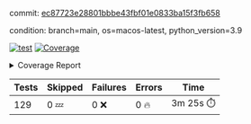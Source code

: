 commit: [ec87723e28801bbbe43fbf01e0833ba15f3fb658](https://github.com/rcmdnk/homebrew-file/tree/ec87723e28801bbbe43fbf01e0833ba15f3fb658)

condition: branch=main, os=macos-latest, python_version=3.9

[![test](https://github.com/rcmdnk/homebrew-file/actions/workflows/test.yml/badge.svg)](https://github.com/rcmdnk/homebrew-file/actions/runs/17389886961)
<a href="https://github.com/rcmdnk/homebrew-file/blob/ec87723e28801bbbe43fbf01e0833ba15f3fb658/README.md"><img alt="Coverage" src="https://img.shields.io/badge/Coverage-56%25-orange.svg" /></a><details><summary>Coverage Report </summary><table><tr><th>File</th><th>Stmts</th><th>Miss</th><th>Cover</th><th>Missing</th></tr><tbody><tr><td colspan="5"><b>bin</b></td></tr><tr><td>&nbsp; &nbsp;<a href="https://github.com/rcmdnk/homebrew-file/blob/ec87723e28801bbbe43fbf01e0833ba15f3fb658/bin/brew-file">brew-file</a></td><td>2222</td><td>982</td><td>56%</td><td><a href="https://github.com/rcmdnk/homebrew-file/blob/ec87723e28801bbbe43fbf01e0833ba15f3fb658/bin/brew-file#L56-L62">56&ndash;62</a>, <a href="https://github.com/rcmdnk/homebrew-file/blob/ec87723e28801bbbe43fbf01e0833ba15f3fb658/bin/brew-file#L149">149</a>, <a href="https://github.com/rcmdnk/homebrew-file/blob/ec87723e28801bbbe43fbf01e0833ba15f3fb658/bin/brew-file#L161">161</a>, <a href="https://github.com/rcmdnk/homebrew-file/blob/ec87723e28801bbbe43fbf01e0833ba15f3fb658/bin/brew-file#L164">164</a>, <a href="https://github.com/rcmdnk/homebrew-file/blob/ec87723e28801bbbe43fbf01e0833ba15f3fb658/bin/brew-file#L213">213</a>, <a href="https://github.com/rcmdnk/homebrew-file/blob/ec87723e28801bbbe43fbf01e0833ba15f3fb658/bin/brew-file#L307">307</a>, <a href="https://github.com/rcmdnk/homebrew-file/blob/ec87723e28801bbbe43fbf01e0833ba15f3fb658/bin/brew-file#L310">310</a>, <a href="https://github.com/rcmdnk/homebrew-file/blob/ec87723e28801bbbe43fbf01e0833ba15f3fb658/bin/brew-file#L378-L380">378&ndash;380</a>, <a href="https://github.com/rcmdnk/homebrew-file/blob/ec87723e28801bbbe43fbf01e0833ba15f3fb658/bin/brew-file#L389-L390">389&ndash;390</a>, <a href="https://github.com/rcmdnk/homebrew-file/blob/ec87723e28801bbbe43fbf01e0833ba15f3fb658/bin/brew-file#L484">484</a>, <a href="https://github.com/rcmdnk/homebrew-file/blob/ec87723e28801bbbe43fbf01e0833ba15f3fb658/bin/brew-file#L490-L493">490&ndash;493</a>, <a href="https://github.com/rcmdnk/homebrew-file/blob/ec87723e28801bbbe43fbf01e0833ba15f3fb658/bin/brew-file#L531-L555">531&ndash;555</a>, <a href="https://github.com/rcmdnk/homebrew-file/blob/ec87723e28801bbbe43fbf01e0833ba15f3fb658/bin/brew-file#L559-L567">559&ndash;567</a>, <a href="https://github.com/rcmdnk/homebrew-file/blob/ec87723e28801bbbe43fbf01e0833ba15f3fb658/bin/brew-file#L699">699</a>, <a href="https://github.com/rcmdnk/homebrew-file/blob/ec87723e28801bbbe43fbf01e0833ba15f3fb658/bin/brew-file#L821-L825">821&ndash;825</a>, <a href="https://github.com/rcmdnk/homebrew-file/blob/ec87723e28801bbbe43fbf01e0833ba15f3fb658/bin/brew-file#L838-L843">838&ndash;843</a>, <a href="https://github.com/rcmdnk/homebrew-file/blob/ec87723e28801bbbe43fbf01e0833ba15f3fb658/bin/brew-file#L854">854</a>, <a href="https://github.com/rcmdnk/homebrew-file/blob/ec87723e28801bbbe43fbf01e0833ba15f3fb658/bin/brew-file#L871">871</a>, <a href="https://github.com/rcmdnk/homebrew-file/blob/ec87723e28801bbbe43fbf01e0833ba15f3fb658/bin/brew-file#L875-L883">875&ndash;883</a>, <a href="https://github.com/rcmdnk/homebrew-file/blob/ec87723e28801bbbe43fbf01e0833ba15f3fb658/bin/brew-file#L892-L895">892&ndash;895</a>, <a href="https://github.com/rcmdnk/homebrew-file/blob/ec87723e28801bbbe43fbf01e0833ba15f3fb658/bin/brew-file#L897-L900">897&ndash;900</a>, <a href="https://github.com/rcmdnk/homebrew-file/blob/ec87723e28801bbbe43fbf01e0833ba15f3fb658/bin/brew-file#L902-L905">902&ndash;905</a>, <a href="https://github.com/rcmdnk/homebrew-file/blob/ec87723e28801bbbe43fbf01e0833ba15f3fb658/bin/brew-file#L907-L910">907&ndash;910</a>, <a href="https://github.com/rcmdnk/homebrew-file/blob/ec87723e28801bbbe43fbf01e0833ba15f3fb658/bin/brew-file#L921-L939">921&ndash;939</a>, <a href="https://github.com/rcmdnk/homebrew-file/blob/ec87723e28801bbbe43fbf01e0833ba15f3fb658/bin/brew-file#L991-L1002">991&ndash;1002</a>, <a href="https://github.com/rcmdnk/homebrew-file/blob/ec87723e28801bbbe43fbf01e0833ba15f3fb658/bin/brew-file#L1005-L1033">1005&ndash;1033</a>, <a href="https://github.com/rcmdnk/homebrew-file/blob/ec87723e28801bbbe43fbf01e0833ba15f3fb658/bin/brew-file#L1049-L1064">1049&ndash;1064</a>, <a href="https://github.com/rcmdnk/homebrew-file/blob/ec87723e28801bbbe43fbf01e0833ba15f3fb658/bin/brew-file#L1106">1106</a>, <a href="https://github.com/rcmdnk/homebrew-file/blob/ec87723e28801bbbe43fbf01e0833ba15f3fb658/bin/brew-file#L1122-L1127">1122&ndash;1127</a>, <a href="https://github.com/rcmdnk/homebrew-file/blob/ec87723e28801bbbe43fbf01e0833ba15f3fb658/bin/brew-file#L1131-L1133">1131&ndash;1133</a>, <a href="https://github.com/rcmdnk/homebrew-file/blob/ec87723e28801bbbe43fbf01e0833ba15f3fb658/bin/brew-file#L1137-L1140">1137&ndash;1140</a>, <a href="https://github.com/rcmdnk/homebrew-file/blob/ec87723e28801bbbe43fbf01e0833ba15f3fb658/bin/brew-file#L1144-L1146">1144&ndash;1146</a>, <a href="https://github.com/rcmdnk/homebrew-file/blob/ec87723e28801bbbe43fbf01e0833ba15f3fb658/bin/brew-file#L1150-L1152">1150&ndash;1152</a>, <a href="https://github.com/rcmdnk/homebrew-file/blob/ec87723e28801bbbe43fbf01e0833ba15f3fb658/bin/brew-file#L1156-L1158">1156&ndash;1158</a>, <a href="https://github.com/rcmdnk/homebrew-file/blob/ec87723e28801bbbe43fbf01e0833ba15f3fb658/bin/brew-file#L1162-L1164">1162&ndash;1164</a>, <a href="https://github.com/rcmdnk/homebrew-file/blob/ec87723e28801bbbe43fbf01e0833ba15f3fb658/bin/brew-file#L1168-L1170">1168&ndash;1170</a>, <a href="https://github.com/rcmdnk/homebrew-file/blob/ec87723e28801bbbe43fbf01e0833ba15f3fb658/bin/brew-file#L1174-L1176">1174&ndash;1176</a>, <a href="https://github.com/rcmdnk/homebrew-file/blob/ec87723e28801bbbe43fbf01e0833ba15f3fb658/bin/brew-file#L1180-L1183">1180&ndash;1183</a>, <a href="https://github.com/rcmdnk/homebrew-file/blob/ec87723e28801bbbe43fbf01e0833ba15f3fb658/bin/brew-file#L1187-L1189">1187&ndash;1189</a>, <a href="https://github.com/rcmdnk/homebrew-file/blob/ec87723e28801bbbe43fbf01e0833ba15f3fb658/bin/brew-file#L1207">1207</a>, <a href="https://github.com/rcmdnk/homebrew-file/blob/ec87723e28801bbbe43fbf01e0833ba15f3fb658/bin/brew-file#L1257-L1259">1257&ndash;1259</a>, <a href="https://github.com/rcmdnk/homebrew-file/blob/ec87723e28801bbbe43fbf01e0833ba15f3fb658/bin/brew-file#L1262">1262</a>, <a href="https://github.com/rcmdnk/homebrew-file/blob/ec87723e28801bbbe43fbf01e0833ba15f3fb658/bin/brew-file#L1268">1268</a>, <a href="https://github.com/rcmdnk/homebrew-file/blob/ec87723e28801bbbe43fbf01e0833ba15f3fb658/bin/brew-file#L1290-L1293">1290&ndash;1293</a>, <a href="https://github.com/rcmdnk/homebrew-file/blob/ec87723e28801bbbe43fbf01e0833ba15f3fb658/bin/brew-file#L1375">1375</a>, <a href="https://github.com/rcmdnk/homebrew-file/blob/ec87723e28801bbbe43fbf01e0833ba15f3fb658/bin/brew-file#L1413">1413</a>, <a href="https://github.com/rcmdnk/homebrew-file/blob/ec87723e28801bbbe43fbf01e0833ba15f3fb658/bin/brew-file#L1450">1450</a>, <a href="https://github.com/rcmdnk/homebrew-file/blob/ec87723e28801bbbe43fbf01e0833ba15f3fb658/bin/brew-file#L1453">1453</a>, <a href="https://github.com/rcmdnk/homebrew-file/blob/ec87723e28801bbbe43fbf01e0833ba15f3fb658/bin/brew-file#L1465">1465</a>, <a href="https://github.com/rcmdnk/homebrew-file/blob/ec87723e28801bbbe43fbf01e0833ba15f3fb658/bin/brew-file#L1467">1467</a>, <a href="https://github.com/rcmdnk/homebrew-file/blob/ec87723e28801bbbe43fbf01e0833ba15f3fb658/bin/brew-file#L1502-L1503">1502&ndash;1503</a>, <a href="https://github.com/rcmdnk/homebrew-file/blob/ec87723e28801bbbe43fbf01e0833ba15f3fb658/bin/brew-file#L1515-L1518">1515&ndash;1518</a>, <a href="https://github.com/rcmdnk/homebrew-file/blob/ec87723e28801bbbe43fbf01e0833ba15f3fb658/bin/brew-file#L1548-L1579">1548&ndash;1579</a>, <a href="https://github.com/rcmdnk/homebrew-file/blob/ec87723e28801bbbe43fbf01e0833ba15f3fb658/bin/brew-file#L1586">1586</a>, <a href="https://github.com/rcmdnk/homebrew-file/blob/ec87723e28801bbbe43fbf01e0833ba15f3fb658/bin/brew-file#L1588">1588</a>, <a href="https://github.com/rcmdnk/homebrew-file/blob/ec87723e28801bbbe43fbf01e0833ba15f3fb658/bin/brew-file#L1597-L1598">1597&ndash;1598</a>, <a href="https://github.com/rcmdnk/homebrew-file/blob/ec87723e28801bbbe43fbf01e0833ba15f3fb658/bin/brew-file#L1603">1603</a>, <a href="https://github.com/rcmdnk/homebrew-file/blob/ec87723e28801bbbe43fbf01e0833ba15f3fb658/bin/brew-file#L1609">1609</a>, <a href="https://github.com/rcmdnk/homebrew-file/blob/ec87723e28801bbbe43fbf01e0833ba15f3fb658/bin/brew-file#L1613-L1624">1613&ndash;1624</a>, <a href="https://github.com/rcmdnk/homebrew-file/blob/ec87723e28801bbbe43fbf01e0833ba15f3fb658/bin/brew-file#L1627-L1632">1627&ndash;1632</a>, <a href="https://github.com/rcmdnk/homebrew-file/blob/ec87723e28801bbbe43fbf01e0833ba15f3fb658/bin/brew-file#L1643-L1663">1643&ndash;1663</a>, <a href="https://github.com/rcmdnk/homebrew-file/blob/ec87723e28801bbbe43fbf01e0833ba15f3fb658/bin/brew-file#L1691">1691</a>, <a href="https://github.com/rcmdnk/homebrew-file/blob/ec87723e28801bbbe43fbf01e0833ba15f3fb658/bin/brew-file#L1730-L1737">1730&ndash;1737</a>, <a href="https://github.com/rcmdnk/homebrew-file/blob/ec87723e28801bbbe43fbf01e0833ba15f3fb658/bin/brew-file#L1744-L1752">1744&ndash;1752</a>, <a href="https://github.com/rcmdnk/homebrew-file/blob/ec87723e28801bbbe43fbf01e0833ba15f3fb658/bin/brew-file#L1768">1768</a>, <a href="https://github.com/rcmdnk/homebrew-file/blob/ec87723e28801bbbe43fbf01e0833ba15f3fb658/bin/brew-file#L1778">1778</a>, <a href="https://github.com/rcmdnk/homebrew-file/blob/ec87723e28801bbbe43fbf01e0833ba15f3fb658/bin/brew-file#L1784">1784</a>, <a href="https://github.com/rcmdnk/homebrew-file/blob/ec87723e28801bbbe43fbf01e0833ba15f3fb658/bin/brew-file#L1794">1794</a>, <a href="https://github.com/rcmdnk/homebrew-file/blob/ec87723e28801bbbe43fbf01e0833ba15f3fb658/bin/brew-file#L1803-L1804">1803&ndash;1804</a>, <a href="https://github.com/rcmdnk/homebrew-file/blob/ec87723e28801bbbe43fbf01e0833ba15f3fb658/bin/brew-file#L1808">1808</a>, <a href="https://github.com/rcmdnk/homebrew-file/blob/ec87723e28801bbbe43fbf01e0833ba15f3fb658/bin/brew-file#L1814">1814</a>, <a href="https://github.com/rcmdnk/homebrew-file/blob/ec87723e28801bbbe43fbf01e0833ba15f3fb658/bin/brew-file#L1820-L1824">1820&ndash;1824</a>, <a href="https://github.com/rcmdnk/homebrew-file/blob/ec87723e28801bbbe43fbf01e0833ba15f3fb658/bin/brew-file#L1840-L1847">1840&ndash;1847</a>, <a href="https://github.com/rcmdnk/homebrew-file/blob/ec87723e28801bbbe43fbf01e0833ba15f3fb658/bin/brew-file#L1854-L1858">1854&ndash;1858</a>, <a href="https://github.com/rcmdnk/homebrew-file/blob/ec87723e28801bbbe43fbf01e0833ba15f3fb658/bin/brew-file#L1862">1862</a>, <a href="https://github.com/rcmdnk/homebrew-file/blob/ec87723e28801bbbe43fbf01e0833ba15f3fb658/bin/brew-file#L1875-L1876">1875&ndash;1876</a>, <a href="https://github.com/rcmdnk/homebrew-file/blob/ec87723e28801bbbe43fbf01e0833ba15f3fb658/bin/brew-file#L1897-L2024">1897&ndash;2024</a>, <a href="https://github.com/rcmdnk/homebrew-file/blob/ec87723e28801bbbe43fbf01e0833ba15f3fb658/bin/brew-file#L2027-L2036">2027&ndash;2036</a>, <a href="https://github.com/rcmdnk/homebrew-file/blob/ec87723e28801bbbe43fbf01e0833ba15f3fb658/bin/brew-file#L2049">2049</a>, <a href="https://github.com/rcmdnk/homebrew-file/blob/ec87723e28801bbbe43fbf01e0833ba15f3fb658/bin/brew-file#L2054">2054</a>, <a href="https://github.com/rcmdnk/homebrew-file/blob/ec87723e28801bbbe43fbf01e0833ba15f3fb658/bin/brew-file#L2059-L2098">2059&ndash;2098</a>, <a href="https://github.com/rcmdnk/homebrew-file/blob/ec87723e28801bbbe43fbf01e0833ba15f3fb658/bin/brew-file#L2108-L2135">2108&ndash;2135</a>, <a href="https://github.com/rcmdnk/homebrew-file/blob/ec87723e28801bbbe43fbf01e0833ba15f3fb658/bin/brew-file#L2139-L2205">2139&ndash;2205</a>, <a href="https://github.com/rcmdnk/homebrew-file/blob/ec87723e28801bbbe43fbf01e0833ba15f3fb658/bin/brew-file#L2212-L2215">2212&ndash;2215</a>, <a href="https://github.com/rcmdnk/homebrew-file/blob/ec87723e28801bbbe43fbf01e0833ba15f3fb658/bin/brew-file#L2224-L2227">2224&ndash;2227</a>, <a href="https://github.com/rcmdnk/homebrew-file/blob/ec87723e28801bbbe43fbf01e0833ba15f3fb658/bin/brew-file#L2236-L2239">2236&ndash;2239</a>, <a href="https://github.com/rcmdnk/homebrew-file/blob/ec87723e28801bbbe43fbf01e0833ba15f3fb658/bin/brew-file#L2248-L2251">2248&ndash;2251</a>, <a href="https://github.com/rcmdnk/homebrew-file/blob/ec87723e28801bbbe43fbf01e0833ba15f3fb658/bin/brew-file#L2260-L2281">2260&ndash;2281</a>, <a href="https://github.com/rcmdnk/homebrew-file/blob/ec87723e28801bbbe43fbf01e0833ba15f3fb658/bin/brew-file#L2291-L2309">2291&ndash;2309</a>, <a href="https://github.com/rcmdnk/homebrew-file/blob/ec87723e28801bbbe43fbf01e0833ba15f3fb658/bin/brew-file#L2318-L2328">2318&ndash;2328</a>, <a href="https://github.com/rcmdnk/homebrew-file/blob/ec87723e28801bbbe43fbf01e0833ba15f3fb658/bin/brew-file#L2331-L2346">2331&ndash;2346</a>, <a href="https://github.com/rcmdnk/homebrew-file/blob/ec87723e28801bbbe43fbf01e0833ba15f3fb658/bin/brew-file#L2349-L2361">2349&ndash;2361</a>, <a href="https://github.com/rcmdnk/homebrew-file/blob/ec87723e28801bbbe43fbf01e0833ba15f3fb658/bin/brew-file#L2364-L2376">2364&ndash;2376</a>, <a href="https://github.com/rcmdnk/homebrew-file/blob/ec87723e28801bbbe43fbf01e0833ba15f3fb658/bin/brew-file#L2383">2383</a>, <a href="https://github.com/rcmdnk/homebrew-file/blob/ec87723e28801bbbe43fbf01e0833ba15f3fb658/bin/brew-file#L2387-L2394">2387&ndash;2394</a>, <a href="https://github.com/rcmdnk/homebrew-file/blob/ec87723e28801bbbe43fbf01e0833ba15f3fb658/bin/brew-file#L2401-L2402">2401&ndash;2402</a>, <a href="https://github.com/rcmdnk/homebrew-file/blob/ec87723e28801bbbe43fbf01e0833ba15f3fb658/bin/brew-file#L2431">2431</a>, <a href="https://github.com/rcmdnk/homebrew-file/blob/ec87723e28801bbbe43fbf01e0833ba15f3fb658/bin/brew-file#L2437">2437</a>, <a href="https://github.com/rcmdnk/homebrew-file/blob/ec87723e28801bbbe43fbf01e0833ba15f3fb658/bin/brew-file#L2445-L2449">2445&ndash;2449</a>, <a href="https://github.com/rcmdnk/homebrew-file/blob/ec87723e28801bbbe43fbf01e0833ba15f3fb658/bin/brew-file#L2460-L2463">2460&ndash;2463</a>, <a href="https://github.com/rcmdnk/homebrew-file/blob/ec87723e28801bbbe43fbf01e0833ba15f3fb658/bin/brew-file#L2470">2470</a>, <a href="https://github.com/rcmdnk/homebrew-file/blob/ec87723e28801bbbe43fbf01e0833ba15f3fb658/bin/brew-file#L2477">2477</a>, <a href="https://github.com/rcmdnk/homebrew-file/blob/ec87723e28801bbbe43fbf01e0833ba15f3fb658/bin/brew-file#L2481">2481</a>, <a href="https://github.com/rcmdnk/homebrew-file/blob/ec87723e28801bbbe43fbf01e0833ba15f3fb658/bin/brew-file#L2484">2484</a>, <a href="https://github.com/rcmdnk/homebrew-file/blob/ec87723e28801bbbe43fbf01e0833ba15f3fb658/bin/brew-file#L2506-L2539">2506&ndash;2539</a>, <a href="https://github.com/rcmdnk/homebrew-file/blob/ec87723e28801bbbe43fbf01e0833ba15f3fb658/bin/brew-file#L2560">2560</a>, <a href="https://github.com/rcmdnk/homebrew-file/blob/ec87723e28801bbbe43fbf01e0833ba15f3fb658/bin/brew-file#L2577-L2578">2577&ndash;2578</a>, <a href="https://github.com/rcmdnk/homebrew-file/blob/ec87723e28801bbbe43fbf01e0833ba15f3fb658/bin/brew-file#L2582">2582</a>, <a href="https://github.com/rcmdnk/homebrew-file/blob/ec87723e28801bbbe43fbf01e0833ba15f3fb658/bin/brew-file#L2587-L2588">2587&ndash;2588</a>, <a href="https://github.com/rcmdnk/homebrew-file/blob/ec87723e28801bbbe43fbf01e0833ba15f3fb658/bin/brew-file#L2594-L2614">2594&ndash;2614</a>, <a href="https://github.com/rcmdnk/homebrew-file/blob/ec87723e28801bbbe43fbf01e0833ba15f3fb658/bin/brew-file#L2618-L2628">2618&ndash;2628</a>, <a href="https://github.com/rcmdnk/homebrew-file/blob/ec87723e28801bbbe43fbf01e0833ba15f3fb658/bin/brew-file#L2631">2631</a>, <a href="https://github.com/rcmdnk/homebrew-file/blob/ec87723e28801bbbe43fbf01e0833ba15f3fb658/bin/brew-file#L2647">2647</a>, <a href="https://github.com/rcmdnk/homebrew-file/blob/ec87723e28801bbbe43fbf01e0833ba15f3fb658/bin/brew-file#L2651-L2657">2651&ndash;2657</a>, <a href="https://github.com/rcmdnk/homebrew-file/blob/ec87723e28801bbbe43fbf01e0833ba15f3fb658/bin/brew-file#L2659">2659</a>, <a href="https://github.com/rcmdnk/homebrew-file/blob/ec87723e28801bbbe43fbf01e0833ba15f3fb658/bin/brew-file#L2665">2665</a>, <a href="https://github.com/rcmdnk/homebrew-file/blob/ec87723e28801bbbe43fbf01e0833ba15f3fb658/bin/brew-file#L2694-L2706">2694&ndash;2706</a>, <a href="https://github.com/rcmdnk/homebrew-file/blob/ec87723e28801bbbe43fbf01e0833ba15f3fb658/bin/brew-file#L2722-L2723">2722&ndash;2723</a>, <a href="https://github.com/rcmdnk/homebrew-file/blob/ec87723e28801bbbe43fbf01e0833ba15f3fb658/bin/brew-file#L2725">2725</a>, <a href="https://github.com/rcmdnk/homebrew-file/blob/ec87723e28801bbbe43fbf01e0833ba15f3fb658/bin/brew-file#L2735">2735</a>, <a href="https://github.com/rcmdnk/homebrew-file/blob/ec87723e28801bbbe43fbf01e0833ba15f3fb658/bin/brew-file#L2750-L3018">2750&ndash;3018</a>, <a href="https://github.com/rcmdnk/homebrew-file/blob/ec87723e28801bbbe43fbf01e0833ba15f3fb658/bin/brew-file#L3038-L3040">3038&ndash;3040</a>, <a href="https://github.com/rcmdnk/homebrew-file/blob/ec87723e28801bbbe43fbf01e0833ba15f3fb658/bin/brew-file#L3049-L3059">3049&ndash;3059</a>, <a href="https://github.com/rcmdnk/homebrew-file/blob/ec87723e28801bbbe43fbf01e0833ba15f3fb658/bin/brew-file#L3071-L3077">3071&ndash;3077</a>, <a href="https://github.com/rcmdnk/homebrew-file/blob/ec87723e28801bbbe43fbf01e0833ba15f3fb658/bin/brew-file#L3089-L3103">3089&ndash;3103</a>, <a href="https://github.com/rcmdnk/homebrew-file/blob/ec87723e28801bbbe43fbf01e0833ba15f3fb658/bin/brew-file#L3109-L3146">3109&ndash;3146</a>, <a href="https://github.com/rcmdnk/homebrew-file/blob/ec87723e28801bbbe43fbf01e0833ba15f3fb658/bin/brew-file#L3154-L3178">3154&ndash;3178</a>, <a href="https://github.com/rcmdnk/homebrew-file/blob/ec87723e28801bbbe43fbf01e0833ba15f3fb658/bin/brew-file#L3182-L3195">3182&ndash;3195</a>, <a href="https://github.com/rcmdnk/homebrew-file/blob/ec87723e28801bbbe43fbf01e0833ba15f3fb658/bin/brew-file#L3199-L3212">3199&ndash;3212</a>, <a href="https://github.com/rcmdnk/homebrew-file/blob/ec87723e28801bbbe43fbf01e0833ba15f3fb658/bin/brew-file#L3216-L3229">3216&ndash;3229</a>, <a href="https://github.com/rcmdnk/homebrew-file/blob/ec87723e28801bbbe43fbf01e0833ba15f3fb658/bin/brew-file#L3233">3233</a>, <a href="https://github.com/rcmdnk/homebrew-file/blob/ec87723e28801bbbe43fbf01e0833ba15f3fb658/bin/brew-file#L3263-L3264">3263&ndash;3264</a>, <a href="https://github.com/rcmdnk/homebrew-file/blob/ec87723e28801bbbe43fbf01e0833ba15f3fb658/bin/brew-file#L3355">3355</a>, <a href="https://github.com/rcmdnk/homebrew-file/blob/ec87723e28801bbbe43fbf01e0833ba15f3fb658/bin/brew-file#L3357">3357</a>, <a href="https://github.com/rcmdnk/homebrew-file/blob/ec87723e28801bbbe43fbf01e0833ba15f3fb658/bin/brew-file#L3362-L3373">3362&ndash;3373</a>, <a href="https://github.com/rcmdnk/homebrew-file/blob/ec87723e28801bbbe43fbf01e0833ba15f3fb658/bin/brew-file#L3389">3389</a>, <a href="https://github.com/rcmdnk/homebrew-file/blob/ec87723e28801bbbe43fbf01e0833ba15f3fb658/bin/brew-file#L3407-L3424">3407&ndash;3424</a>, <a href="https://github.com/rcmdnk/homebrew-file/blob/ec87723e28801bbbe43fbf01e0833ba15f3fb658/bin/brew-file#L3447">3447</a>, <a href="https://github.com/rcmdnk/homebrew-file/blob/ec87723e28801bbbe43fbf01e0833ba15f3fb658/bin/brew-file#L3453">3453</a>, <a href="https://github.com/rcmdnk/homebrew-file/blob/ec87723e28801bbbe43fbf01e0833ba15f3fb658/bin/brew-file#L3457-L3468">3457&ndash;3468</a>, <a href="https://github.com/rcmdnk/homebrew-file/blob/ec87723e28801bbbe43fbf01e0833ba15f3fb658/bin/brew-file#L3477">3477</a>, <a href="https://github.com/rcmdnk/homebrew-file/blob/ec87723e28801bbbe43fbf01e0833ba15f3fb658/bin/brew-file#L3489">3489</a>, <a href="https://github.com/rcmdnk/homebrew-file/blob/ec87723e28801bbbe43fbf01e0833ba15f3fb658/bin/brew-file#L3491-L3495">3491&ndash;3495</a>, <a href="https://github.com/rcmdnk/homebrew-file/blob/ec87723e28801bbbe43fbf01e0833ba15f3fb658/bin/brew-file#L3499-L3502">3499&ndash;3502</a>, <a href="https://github.com/rcmdnk/homebrew-file/blob/ec87723e28801bbbe43fbf01e0833ba15f3fb658/bin/brew-file#L3505-L3508">3505&ndash;3508</a>, <a href="https://github.com/rcmdnk/homebrew-file/blob/ec87723e28801bbbe43fbf01e0833ba15f3fb658/bin/brew-file#L3511-L3519">3511&ndash;3519</a>, <a href="https://github.com/rcmdnk/homebrew-file/blob/ec87723e28801bbbe43fbf01e0833ba15f3fb658/bin/brew-file#L3548-L3555">3548&ndash;3555</a>, <a href="https://github.com/rcmdnk/homebrew-file/blob/ec87723e28801bbbe43fbf01e0833ba15f3fb658/bin/brew-file#L3566-L3573">3566&ndash;3573</a>, <a href="https://github.com/rcmdnk/homebrew-file/blob/ec87723e28801bbbe43fbf01e0833ba15f3fb658/bin/brew-file#L3654-L3656">3654&ndash;3656</a>, <a href="https://github.com/rcmdnk/homebrew-file/blob/ec87723e28801bbbe43fbf01e0833ba15f3fb658/bin/brew-file#L3679">3679</a>, <a href="https://github.com/rcmdnk/homebrew-file/blob/ec87723e28801bbbe43fbf01e0833ba15f3fb658/bin/brew-file#L3685">3685</a>, <a href="https://github.com/rcmdnk/homebrew-file/blob/ec87723e28801bbbe43fbf01e0833ba15f3fb658/bin/brew-file#L3697-L4380">3697&ndash;4380</a>, <a href="https://github.com/rcmdnk/homebrew-file/blob/ec87723e28801bbbe43fbf01e0833ba15f3fb658/bin/brew-file#L4384">4384</a></td></tr><tr><td><b>TOTAL</b></td><td><b>2222</b></td><td><b>982</b></td><td><b>56%</b></td><td>&nbsp;</td></tr></tbody></table></details>

| Tests | Skipped | Failures | Errors | Time |
| ----- | ------- | -------- | -------- | ------------------ |
| 129 | 0 :zzz: | 0 :x: | 0 :fire: | 3m 25s :stopwatch: |

